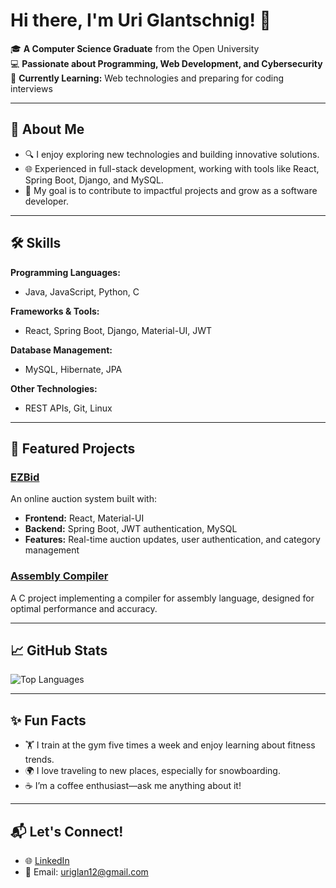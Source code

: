 # Hi there, I'm Uri Glantschnig! 👋  

🎓 **A Computer Science Graduate** from the Open University  
💻 **Passionate about Programming, Web Development, and Cybersecurity**  
🌱 **Currently Learning:** Web technologies and preparing for coding interviews  

---

## 🚀 About Me  

- 🔍 I enjoy exploring new technologies and building innovative solutions.  
- 🌐 Experienced in full-stack development, working with tools like React, Spring Boot, Django, and MySQL.  
- 🎯 My goal is to contribute to impactful projects and grow as a software developer.  

---

## 🛠️ Skills  

**Programming Languages:**  
- Java, JavaScript, Python, C  

**Frameworks & Tools:**  
- React, Spring Boot, Django, Material-UI, JWT  

**Database Management:**  
- MySQL, Hibernate, JPA  

**Other Technologies:**  
- REST APIs, Git, Linux  

---

## 🌟 Featured Projects  

### [EZBid](https://github.com/UriGlan/EZBid)  
An online auction system built with:  
- **Frontend:** React, Material-UI  
- **Backend:** Spring Boot, JWT authentication, MySQL  
- **Features:** Real-time auction updates, user authentication, and category management  

### [Assembly Compiler](https://github.com/UriGlan/Assembler)  
A C project implementing a compiler for assembly language, designed for optimal performance and accuracy.  

---
 
## 📈 GitHub Stats  

<!-- ![GitHub Stats](https://github-readme-stats.vercel.app/api?username=UriGlan&show_icons=true&theme=radical) -->
![Top Languages](https://github-readme-stats.vercel.app/api/top-langs/?username=UriGlan&layout=compact&theme=radical)  

---

## ✨ Fun Facts  

- 🏋️ I train at the gym five times a week and enjoy learning about fitness trends.  
- 🌍 I love traveling to new places, especially for snowboarding.  
- ☕ I’m a coffee enthusiast—ask me anything about it!  

---

## 📬 Let's Connect!  

- 🌐 [LinkedIn](https://www.linkedin.com/in/uri-glan/)  
- 📧 Email: uriglan12@gmail.com  
